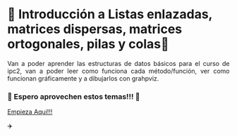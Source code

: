 
# :eyes: Introducción a Listas enlazadas, matrices dispersas, matrices ortogonales, pilas y colas:eyes:

<p align="justify">Van a poder aprender las estructuras de datos básicos para el curso de ipc2, van a poder leer como funciona cada método/función, ver como funcionan gráficamente y a dibujarlos con grahpviz.</p>

### :rocket: Espero aprovechen estos temas!!! :rocket:

<p><a href="./Memoriadinamica.md">Empieza Aqui!!!</a></p>

:airplane:
